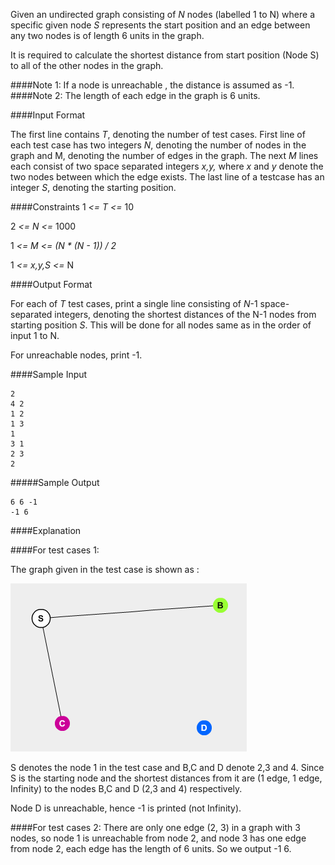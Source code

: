 Given an undirected graph consisting of *N* nodes (labelled 1 to N) where a specific given node *S* represents the start position and an edge between any two nodes is of length 6 units in the graph.

It is required to calculate the shortest distance from start position (Node S) to all of the other nodes in the graph.

####Note 1:
If a node is unreachable , the distance is assumed as -1.
####Note 2:
The length of each edge in the graph is 6 units.

####Input Format

The first line contains *T*, denoting the number of test cases.
First line of each test case has two integers *N*, denoting the number of nodes in the graph and M, denoting the number of edges in the graph.
The next *M* lines each consist of two space separated integers *x,y,* where *x* and *y* denote the two nodes between which the edge exists.
The last line of a testcase has an integer *S*, denoting the starting position.

####Constraints
1 *<= T <=* 10

2 *<= N <=* 1000

1 *<= M <= (N * (N - 1)) / 2*

1 *<= x,y,S <=* N



####Output Format

For each of *T* test cases, print a single line consisting of *N*-1 space-separated integers, denoting the shortest distances of the N-1 nodes from starting position *S*. This will be done for all nodes same as in the order of input 1 to N.

For unreachable nodes, print -1.

####Sample Input

    2
    4 2
    1 2
    1 3
    1
    3 1
    2 3
    2


#####Sample Output

    6 6 -1
    -1 6


####Explanation

####For test cases 1:

The graph given in the test case is shown as :

![Graph](graph2.png "Graph")

S denotes the node 1 in the test case and B,C and D denote 2,3 and 4. Since S is the starting node and the shortest distances from it are (1 edge, 1 edge, Infinity) to the nodes B,C and D (2,3 and 4) respectively.

Node D is unreachable, hence -1 is printed (not Infinity).

####For test cases 2:
There are only one edge (2, 3) in a graph with 3 nodes, so node 1 is unreachable from node 2, and node 3 has one edge from node 2, each edge has the length of 6 units. So we output -1 6.